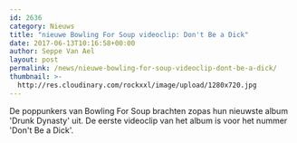 ```yaml
---
id: 2636
category: Nieuws
title: "nieuwe Bowling For Soup videoclip: Don't Be a Dick"
date: 2017-06-13T10:16:58+00:00
author: Seppe Van Ael
layout: post
permalink: /news/nieuwe-bowling-for-soup-videoclip-dont-be-a-dick/
thumbnail: >-
  http://res.cloudinary.com/rockxxl/image/upload/1280x720.jpg
---
```

De poppunkers van Bowling For Soup brachten zopas hun nieuwste album 'Drunk Dynasty' uit. De eerste videoclip van het album is voor het nummer 'Don't Be a Dick'.
